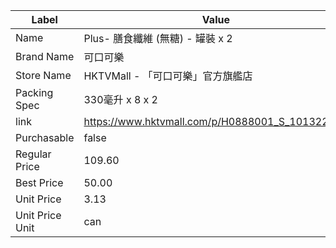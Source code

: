 | Label           | Value                                           |
| --------------- | ----------------------------------------------- |
| Name            | Plus- 膳食纖維 (無糖) - 罐裝 x 2                        |
| Brand Name      | 可口可樂                                            |
| Store Name      | HKTVMall - 「可口可樂」官方旗艦店                          |
| Packing Spec    | 330毫升 x 8 x 2                                   |
| link            | https://www.hktvmall.com/p/H0888001_S_10132277A |
| Purchasable     | false                                           |
| Regular Price   | 109.60                                          |
| Best Price      | 50.00                                           |
| Unit Price      | 3.13                                            |
| Unit Price Unit | can                                             |

